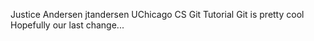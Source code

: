 Justice Andersen jtandersen
UChicago CS Git Tutorial
Git is pretty cool
Hopefully our last change...
